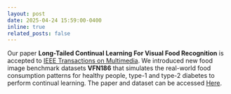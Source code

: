 ```yaml
---
layout: post
date: 2025-04-24 15:59:00-0400
inline: true
related_posts: false
---
```


Our paper **Long-Tailed Continual Learning For Visual Food Recognition** is accepted to [IEEE Transactions on Multimedia](https://ieeexplore.ieee.org/xpl/RecentIssue.jsp?punumber=6046). We introduced new food image benchmark datasets **VFN186** that simulates the real-world food consumption patterns for healthy people, type-1 and type-2 diabetes to perform continual learning. The paper and dataset can be accessed [Here](https://arxiv.org/abs/2307.00183).

